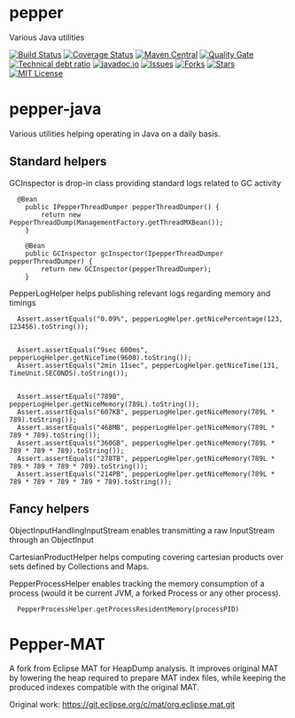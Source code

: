 # pepper
Various Java utilities

[![Build Status](https://travis-ci.org/cormoran-io/pepper.svg?branch=master)](https://travis-ci.org/cormoran-io/pepper)
[![Coverage Status](https://coveralls.io/repos/github/cormoran-io/pepper/badge.svg?branch=master)](https://coveralls.io/github/cormoran-io/pepper?branch=master)
[![Maven Central](https://maven-badges.herokuapp.com/maven-central/com.github.cormoran-io.pepper/pepper/badge.svg)](https://maven-badges.herokuapp.com/maven-central/com.github.cormoran-io.pepper/pepper)
[![Quality Gate](https://sonarqube.com/api/badges/gate?key=com.github.cormoran-io.pepper:pepper)](https://sonarqube.com/dashboard/index/com.github.cormoran-io.pepper:pepper)
[![Technical debt ratio](https://sonarqube.com/api/badges/measure?key=com.github.cormoran-io.pepper:pepper&metric=sqale_debt_ratio)](https://sonarqube.com/dashboard/index/com.github.cormoran-io.pepper:pepper)
[![javadoc.io](https://javadoc-emblem.rhcloud.com/doc/com.github.cormoran-io.pepper/pepper/badge.svg)](http://www.javadoc.io/doc/com.github.cormoran-io.pepper/pepper)
[![Issues](https://img.shields.io/github/issues/cormoran-io/pepper.svg)](https://github.com/revelc/pepper/issues)
[![Forks](https://img.shields.io/github/forks/cormoran-io/pepper.svg)](https://github.com/cormoran-io/pepper/network)
[![Stars](https://img.shields.io/github/stars/cormoran-io/pepper.svg)](https://github.com/cormoran-io/pepper/stargazers)
[![MIT License](http://img.shields.io/badge/license-ASL-blue.svg)](https://github.com/cormoran-io/pepper/blob/master/LICENSE)

# pepper-java

Various utilities helping operating in Java on a daily basis.

## Standard helpers
GCInspector is drop-in class providing standard logs related to GC activity
```
  @Bean
	public IPepperThreadDumper pepperThreadDumper() {
		return new PepperThreadDump(ManagementFactory.getThreadMXBean());
	}

	@Bean
	public GCInspector gcInspector(IpepperThreadDumper pepperThreadDumper) {
		return new GCInspector(pepperThreadDumper);
	}
```
PepperLogHelper helps publishing relevant logs regarding memory and timings
```
  Assert.assertEquals("0.09%", pepperLogHelper.getNicePercentage(123, 123456).toString());
  
  
  Assert.assertEquals("9sec 600ms", pepperLogHelper.getNiceTime(9600).toString());
  Assert.assertEquals("2min 11sec", pepperLogHelper.getNiceTime(131, TimeUnit.SECONDS).toString());
  
  
  Assert.assertEquals("789B", pepperLogHelper.getNiceMemory(789L).toString());
  Assert.assertEquals("607KB", pepperLogHelper.getNiceMemory(789L * 789).toString());
  Assert.assertEquals("468MB", pepperLogHelper.getNiceMemory(789L * 789 * 789).toString());
  Assert.assertEquals("360GB", pepperLogHelper.getNiceMemory(789L * 789 * 789 * 789).toString());
  Assert.assertEquals("278TB", pepperLogHelper.getNiceMemory(789L * 789 * 789 * 789 * 789).toString());
  Assert.assertEquals("214PB", pepperLogHelper.getNiceMemory(789L * 789 * 789 * 789 * 789 * 789).toString());
```

## Fancy helpers
ObjectInputHandlingInputStream enables transmitting a raw InputStream through an ObjectInput

CartesianProductHelper helps computing covering cartesian products over sets defined by Collections and Maps.

PepperProcessHelper enables tracking the memory consumption of a process (would it be current JVM, a forked Process or any other process).
```
  PepperProcessHelper.getProcessResidentMemory(processPID)
```

# Pepper-MAT
A fork from Eclipse MAT for HeapDump analysis. It improves original MAT by lowering the heap required to prepare MAT index files, while keeping the produced indexes compatible with the original MAT.

Original work:
https://git.eclipse.org/c/mat/org.eclipse.mat.git


